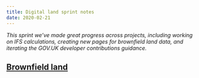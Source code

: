 ```yaml
---
title: Digital land sprint notes
date: 2020-02-21
---
```


_This sprint we’ve made great progress across projects, including working on IFS calculations, creating new pages for brownfield land data, and iterating the GOV.UK developer contributions guidance._

## [Brownfield land](https://digital-land.github.io/project/brownfield-sites/) 
